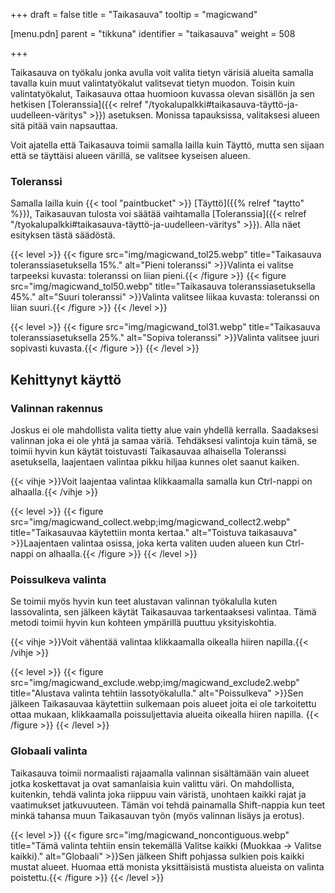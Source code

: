 +++
draft = false
title = "Taikasauva"
tooltip = "magicwand"

[menu.pdn]
    parent = "tikkuna"
    identifier = "taikasauva"
    weight = 508

+++

Taikasauva on työkalu jonka avulla voit valita tietyn värisiä alueita samalla tavalla kuin muut valintatyökalut valitsevat tietyn
muodon. Toisin kuin valintatyökalut, Taikasauva ottaa huomioon kuvassa olevan sisällön ja sen hetkisen
[Toleranssia]({{< relref "/tyokalupalkki#taikasauva-täyttö-ja-uudelleen-väritys" >}}) asetuksen. Monissa tapauksissa, valitaksesi
alueen sitä pitää vain napsauttaa.

Voit ajatella että Taikasauva toimii samalla lailla kuin Täyttö, mutta sen sijaan että se täyttäisi alueen värillä, se valitsee kyseisen alueen.

### Toleranssi

Samalla lailla kuin {{< tool "paintbucket" >}}
[Täyttö]({{% relref "taytto" %}}), Taikasauvan tulosta voi säätää vaihtamalla
[Toleranssia]({{< relref "/tyokalupalkki#taikasauva-täyttö-ja-uudelleen-väritys" >}}). Alla näet esityksen
tästä säädöstä.

{{< level >}}
    {{< figure src="img/magicwand_tol25.webp" title="Taikasauva toleranssiasetuksella 15%." alt="Pieni toleranssi" >}}Valinta ei valitse tarpeeksi kuvasta: toleranssi on liian pieni.{{< /figure >}}
    {{< figure src="img/magicwand_tol50.webp" title="Taikasauva toleranssiasetuksella 45%."  alt="Suuri toleranssi" >}}Valinta valitsee liikaa kuvasta: toleranssi on liian suuri.{{< /figure >}}
{{< /level >}}

{{< level >}}
    {{< figure src="img/magicwand_tol31.webp" title="Taikasauva toleranssiasetuksella 25%." alt="Sopiva toleranssi" >}}Valinta valitsee juuri sopivasti kuvasta.{{< /figure >}}
{{< /level >}}

## Kehittynyt käyttö

### Valinnan rakennus

Joskus ei ole mahdollista valita tietty alue vain yhdellä kerralla. Saadaksesi valinnan joka ei ole yhtä ja samaa väriä. Tehdäksesi
valintoja kuin tämä, se toimii hyvin kun käytät toistuvasti Taikasauvaa alhaisella Toleranssi asetuksella, laajentaen valintaa pikku
hiljaa kunnes olet saanut kaiken.

{{< vihje >}}Voit laajentaa valintaa klikkaamalla samalla kun Ctrl-nappi on alhaalla.{{< /vihje >}}

{{< level >}}
    {{< figure src="img/magicwand_collect.webp;img/magicwand_collect2.webp" title="Taikasauvaa käytettiin monta kertaa." alt="Toistuva taikasauva" >}}Laajentaen valintaa osissa, joka kerta valiten uuden alueen kun Ctrl-nappi on alhaalla.{{< /figure >}}
{{< /level >}}

### Poissulkeva valinta

Se toimii myös hyvin kun teet alustavan valinnan työkalulla kuten lassovalinta, sen jälkeen käytät Taikasauvaa tarkentaaksesi valintaa.
Tämä metodi toimii hyvin kun kohteen ympärillä puuttuu yksityiskohtia.

{{< vihje >}}Voit vähentää valintaa klikkaamalla oikealla hiiren napilla.{{< /vihje >}}

{{< level >}}
    {{< figure src="img/magicwand_exclude.webp;img/magicwand_exclude2.webp" title="Alustava valinta tehtiin lassotyökalulla." alt="Poissulkeva" >}}Sen jälkeen Taikasauvaa käytettiin sulkemaan pois alueet joita ei ole tarkoitettu ottaa mukaan, klikkaamalla poissuljettavia alueita oikealla hiiren napilla.
    {{< /figure >}}
{{< /level >}}

### Globaali valinta

Taikasauva toimii normaalisti rajaamalla valinnan sisältämään vain alueet jotka koskettavat ja ovat samanlaisia kuin valittu väri.
On mahdollista, kuitenkin, tehdä valinta joka riippuu vain väristä, unohtaen kaikki rajat ja vaatimukset jatkuvuuteen. Tämän voi
tehdä painamalla Shift-nappia kun teet minkä tahansa muun Taikasauvan työn (myös valinnan lisäys ja erotus).

{{< level >}}
    {{< figure src="img/magicwand_noncontiguous.webp" title="Tämä valinta tehtiin ensin tekemällä Valitse kaikki (Muokkaa → Valitse kaikki)." alt="Globaali" >}}Sen jälkeen Shift pohjassa sulkien pois kaikki mustat alueet. Huomaa että monista yksittäisistä mustista alueista on valinta poistettu.{{< /figure >}}
{{< /level >}}
